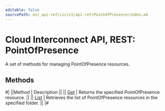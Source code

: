 ```yaml
---
editable: false
sourcePath: en/_api-ref/cic/v1/api-ref/PointOfPresence/index.md
---
```


# Cloud Interconnect API, REST: PointOfPresence

A set of methods for managing PointOfPresence resources.

## Methods

#|
||Method | Description ||
|| [Get](get.md) | Returns the specified PointOfPresence resource. ||
|| [List](list.md) | Retrieves the list of PointOfPresence resources in the specified folder. ||
|#